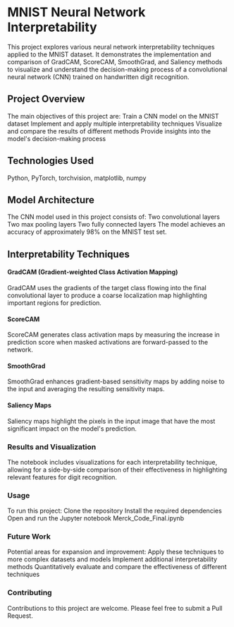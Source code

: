 # MNIST Neural Network Interpretability
This project explores various neural network interpretability techniques applied to the MNIST dataset. It demonstrates the implementation and comparison of GradCAM, ScoreCAM, SmoothGrad, and Saliency methods to visualize and understand the decision-making process of a convolutional neural network (CNN) trained on handwritten digit recognition.
## Project Overview
The main objectives of this project are:
Train a CNN model on the MNIST dataset
Implement and apply multiple interpretability techniques
Visualize and compare the results of different methods
Provide insights into the model's decision-making process
## Technologies Used
Python,
PyTorch,
torchvision,
matplotlib,
numpy
## Model Architecture
The CNN model used in this project consists of:
Two convolutional layers
Two max pooling layers
Two fully connected layers
The model achieves an accuracy of approximately 98% on the MNIST test set.
## Interpretability Techniques
#### GradCAM (Gradient-weighted Class Activation Mapping)
GradCAM uses the gradients of the target class flowing into the final convolutional layer to produce a coarse localization map highlighting important regions for prediction.
#### ScoreCAM
ScoreCAM generates class activation maps by measuring the increase in prediction score when masked activations are forward-passed to the network.
#### SmoothGrad
SmoothGrad enhances gradient-based sensitivity maps by adding noise to the input and averaging the resulting sensitivity maps.
#### Saliency Maps
Saliency maps highlight the pixels in the input image that have the most significant impact on the model's prediction.
### Results and Visualization
The notebook includes visualizations for each interpretability technique, allowing for a side-by-side comparison of their effectiveness in highlighting relevant features for digit recognition.
### Usage
To run this project:
Clone the repository
Install the required dependencies
Open and run the Jupyter notebook Merck_Code_Final.ipynb
### Future Work
Potential areas for expansion and improvement:
Apply these techniques to more complex datasets and models
Implement additional interpretability methods
Quantitatively evaluate and compare the effectiveness of different techniques
### Contributing
Contributions to this project are welcome. Please feel free to submit a Pull Request.
